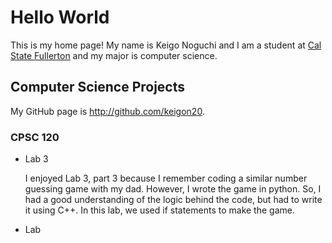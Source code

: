 # Hello World

This is my home page! My name is Keigo Noguchi and I am a student at [Cal State Fullerton](http://www.fullerton.edu/) and my major is computer science.

## Computer Science Projects

My GitHub page is http://github.com/keigon20.

### CPSC 120

* Lab 3

    I enjoyed Lab 3, part 3 because I remember coding a similar number guessing game with my dad. However, I wrote the game in python. So, I had a good understanding of the logic behind the code, but had to write it using C++. In this lab, we used if statements to make the game.

* Lab 